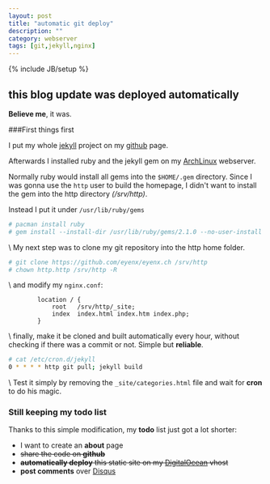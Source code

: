 ```yaml
---
layout: post
title: "automatic git deploy"
description: ""
category: webserver 
tags: [git,jekyll,nginx]
---
```

{% include JB/setup %}

## this blog update was deployed automatically

**Believe me**, it was. 

###First things first

I put my whole [jekyll](http://jekyllbootstrap.com) project on my [github](https://github.com/eyenx/eyenx.ch) page.

Afterwards I installed ruby and the jekyll gem on my [ArchLinux](http://archlinux.org) webserver.

Normally ruby would install all gems into the `$HOME/.gem` directory. Since I was gonna use the `http` user to build the homepage, I didn't want to install the gem into the http directory *(/srv/http)*.

Instead I put it under `/usr/lib/ruby/gems`

~~~ bash
# pacman install ruby
# gem install --install-dir /usr/lib/ruby/gems/2.1.0 --no-user-install jekyll
~~~
\\
My next step was to clone my git repository into the http home folder.

~~~ bash
# git clone https://github.com/eyenx/eyenx.ch /srv/http
# chown http.http /srv/http -R
~~~
\\
and modify my `nginx.conf`:

~~~
        location / {
            root   /srv/http/_site;
            index  index.html index.htm index.php;
        }
~~~
\\
finally, make it be cloned and built automatically every hour, without checking if there was a commit or not. Simple but **reliable**.

~~~ bash
# cat /etc/cron.d/jekyll
0 * * * * http git pull; jekyll build 
~~~
\\
Test it simply by removing the `_site/categories.html` file and wait for **cron** to do his magic.

### Still keeping my todo list

Thanks to this simple modification, my **todo** list just got a lot shorter:

- I want to create an **about** page
- <s> share the code on **github** </s> 
- <s>**automatically deploy** this static site on my [DigitalOcean](http://digitalocean.com) vhost</s>
- **post comments** over [Disqus](http://disqus.com)
